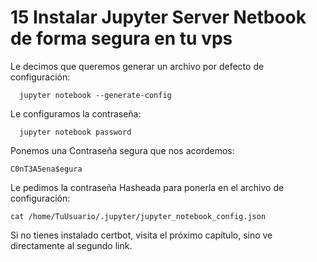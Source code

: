 # 15 Instalar Jupyter Server Netbook de forma segura en tu vps

Le decimos que queremos generar un archivo por defecto de configuración:

      jupyter notebook --generate-config

Le configuramos la contraseña:

      jupyter notebook password

Ponemos una Contraseña segura que nos acordemos:

    C0nT3A5ena$egura

Le pedimos la contraseña Hasheada para ponerla en el archivo de configuración:

    cat /home/TuUsuario/.jupyter/jupyter_notebook_config.json

Si no tienes instalado certbot, visita el próximo capítulo, sino ve directamente al segundo link.
